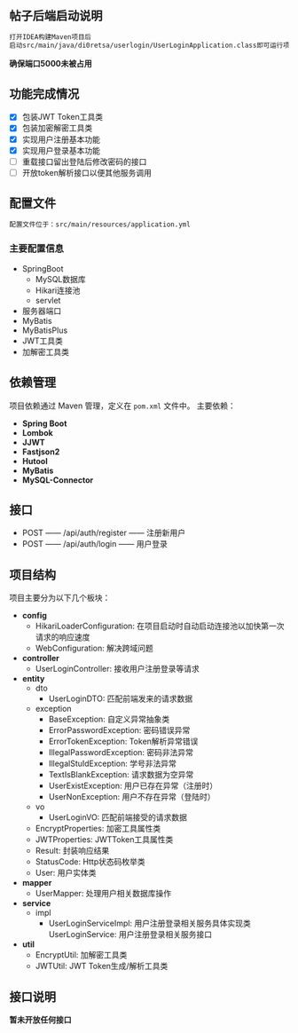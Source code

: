 ## 帖子后端启动说明
``` bash
打开IDEA构建Maven项目后
启动src/main/java/di0retsa/userlogin/UserLoginApplication.class即可运行项目
```
**确保端口5000未被占用**

## 功能完成情况
- [x] 包装JWT Token工具类
- [x] 包装加密解密工具类
- [x] 实现用户注册基本功能
- [x] 实现用户登录基本功能
- [ ] 重载接口留出登陆后修改密码的接口
- [ ] 开放token解析接口以便其他服务调用

## 配置文件
``` bash
配置文件位于：src/main/resources/application.yml
```
### 主要配置信息
- SpringBoot
  - MySQL数据库
  - Hikari连接池
  - servlet
- 服务器端口
- MyBatis
- MyBatisPlus
- JWT工具类
- 加解密工具类

## 依赖管理
项目依赖通过 Maven 管理，定义在 `pom.xml` 文件中。
主要依赖：
- **Spring Boot**
- **Lombok**
- **JJWT**
- **Fastjson2**
- **Hutool**
- **MyBatis**
- **MySQL-Connector**

## 接口
- POST —— /api/auth/register —— 注册新用户
- POST —— /api/auth/login —— 用户登录

## 项目结构
项目主要分为以下几个板块：

- **config**
  - HikariLoaderConfiguration: 在项目启动时自动启动连接池以加快第一次请求的响应速度
  - WebConfiguration: 解决跨域问题
- **controller**
  - UserLoginController: 接收用户注册登录等请求
- **entity**
  - dto
    - UserLoginDTO: 匹配前端发来的请求数据
  - exception
    - BaseException: 自定义异常抽象类
    - ErrorPasswordException: 密码错误异常
    - ErrorTokenException: Token解析异常错误
    - IllegalPasswordException: 密码非法异常
    - IllegalStuIdException: 学号非法异常
    - TextIsBlankException: 请求数据为空异常
    - UserExistException: 用户已存在异常（注册时）
    - UserNonException: 用户不存在异常（登陆时）
  - vo
    - UserLoginVO: 匹配前端接受的请求数据
  - EncryptProperties: 加密工具属性类
  - JWTProperties: JWTToken工具属性类
  - Result: 封装响应结果
  - StatusCode: Http状态码枚举类
  - User: 用户实体类
- **mapper**
  - UserMapper: 处理用户相关数据库操作
- **service**
  - impl
    - UserLoginServiceImpl: 用户注册登录相关服务具体实现类
  UserLoginService: 用户注册登录相关服务接口
- **util**
  - EncryptUtil: 加解密工具类
  - JWTUtil: JWT Token生成/解析工具类

## 接口说明
**暂未开放任何接口**
